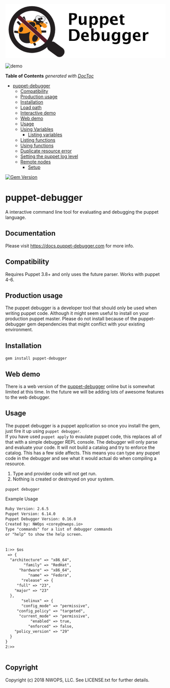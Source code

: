 ![demo](resources/puppet_debugger_long_white.png)

![demo](resources/animated-debugger-demo.gif)


<!-- START doctoc generated TOC please keep comment here to allow auto update -->
<!-- DON'T EDIT THIS SECTION, INSTEAD RE-RUN doctoc TO UPDATE -->
**Table of Contents**  *generated with [DocToc](https://github.com/thlorenz/doctoc)*

- [puppet-debugger](#puppet-debugger)
  - [Compatibility](#compatibility)
  - [Production usage](#production-usage)
  - [Installation](#installation)
  - [Load path](#load-path)
  - [Interactive demo](#interactive-demo)
  - [Web demo](#web-demo)
  - [Usage](#usage)
  - [Using Variables](#using-variables)
    - [Listing variables](#listing-variables)
  - [Listing functions](#listing-functions)
  - [Using functions](#using-functions)
  - [Duplicate resource error](#duplicate-resource-error)
  - [Setting the puppet log level](#setting-the-puppet-log-level)
  - [Remote nodes](#remote-nodes)
    - [Setup](#setup)

<!-- END doctoc generated TOC please keep comment here to allow auto update -->
[![Gem Version](https://badge.fury.io/rb/puppet-debugger.svg)](https://badge.fury.io/rb/puppet-debugger)

# puppet-debugger

A interactive command line tool for evaluating and debugging the puppet language.

## Documentation
Please visit https://docs.puppet-debugger.com for more info.

## Compatibility
Requires Puppet 3.8+ and only uses the future parser.  Works with puppet 4-6.

## Production usage
The puppet debugger is a developer tool that should only be used when writing puppet code.  Although it might seem useful
to install on your production puppet master. Please do not install because of the puppet-debugger gem dependencies that might conflict with your existing environment.

## Installation
`gem install puppet-debugger`


## Web demo
There is a web version of the [puppet-debugger](https://demo.puppet-debugger.com) online but is somewhat
limited at this time. In the future we will be adding lots of awesome features to the web debugger.

## Usage
The puppet debugger is a puppet application so once you install the gem, just fire it up using `puppet debugger`.  
If you have used `puppet apply` to evaulate puppet code, this replaces all of that with a simple debugger REPL console.
The debugger will only parse and evaluate your code.  It will not build a catalog
and try to enforce the catalog. This has a few side affects.  This means you can type any puppet code in the debugger
and see what it would actual do when compiling a resource.

1. Type and provider code will not get run.
2. Nothing is created or destroyed on your system.

`puppet debugger`

Example Usage
```
Ruby Version: 2.6.5
Puppet Version: 6.14.0
Puppet Debugger Version: 0.16.0
Created by: NWOps <corey@nwops.io>
Type "commands" for a list of debugger commands
or "help" to show the help screen.


1:>> $os
 => {
  "architecture" => "x86_64",
        "family" => "RedHat",
      "hardware" => "x86_64",
          "name" => "Fedora",
       "release" => {
     "full" => "23",
    "major" => "23"
  },
       "selinux" => {
       "config_mode" => "permissive",
     "config_policy" => "targeted",
      "current_mode" => "permissive",
           "enabled" => true,
          "enforced" => false,
    "policy_version" => "29"
  }
}
2:>>


```

## Copyright

Copyright (c) 2018 NWOPS, LLC. See LICENSE.txt for
further details.
